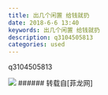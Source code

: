 ```yaml
---
title: 出几个闲置 给钱就扔
date: 2018-6-6 13:40
keywords: 出几个闲置 给钱就扔
description: q3104505813
categories: used
---
```

<td class="t_f" id="postmessage_1395744">

q3104505813

<img aid="848758" data-cf-modified-4ae9854414cee3123660a245-="" file="data/attachment/forum/201806/06/134047nbh65b85wvd2ikvq.jpeg.thumb.jpg" id="aimg_848758" inpost="1" onclick="" onmouseover="" src="http://www.flw.ph/data/attachment/forum/201806/06/134047nbh65b85wvd2ikvq.jpeg" style="cursor:pointer" zoomfile="data/attachment/forum/201806/06/134047nbh65b85wvd2ikvq.jpeg"/>


</td>
###### 转载自[菲龙网]